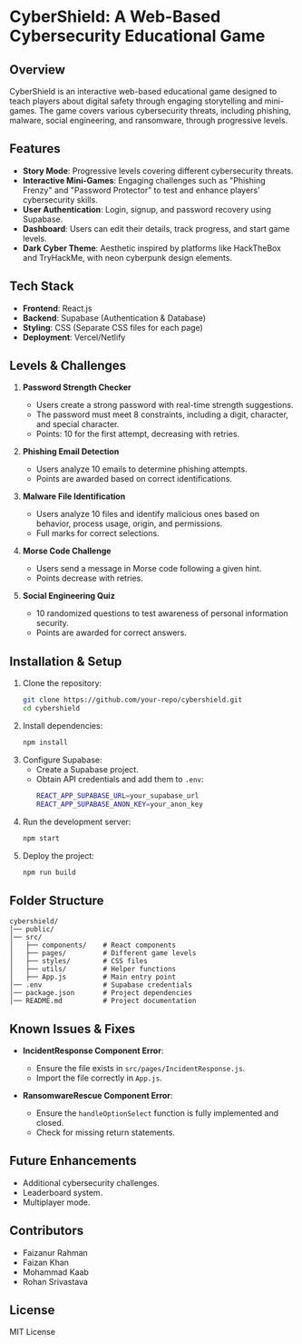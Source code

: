 # CyberShield: A Web-Based Cybersecurity Educational Game

## Overview
CyberShield is an interactive web-based educational game designed to teach players about digital safety through engaging storytelling and mini-games. The game covers various cybersecurity threats, including phishing, malware, social engineering, and ransomware, through progressive levels.

## Features
- **Story Mode**: Progressive levels covering different cybersecurity threats.
- **Interactive Mini-Games**: Engaging challenges such as "Phishing Frenzy" and "Password Protector" to test and enhance players' cybersecurity skills.
- **User Authentication**: Login, signup, and password recovery using Supabase.
- **Dashboard**: Users can edit their details, track progress, and start game levels.
- **Dark Cyber Theme**: Aesthetic inspired by platforms like HackTheBox and TryHackMe, with neon cyberpunk design elements.

## Tech Stack
- **Frontend**: React.js
- **Backend**: Supabase (Authentication & Database)
- **Styling**: CSS (Separate CSS files for each page)
- **Deployment**: Vercel/Netlify

## Levels & Challenges
1. **Password Strength Checker**
   - Users create a strong password with real-time strength suggestions.
   - The password must meet 8 constraints, including a digit, character, and special character.
   - Points: 10 for the first attempt, decreasing with retries.

2. **Phishing Email Detection**
   - Users analyze 10 emails to determine phishing attempts.
   - Points are awarded based on correct identifications.

3. **Malware File Identification**
   - Users analyze 10 files and identify malicious ones based on behavior, process usage, origin, and permissions.
   - Full marks for correct selections.

4. **Morse Code Challenge**
   - Users send a message in Morse code following a given hint.
   - Points decrease with retries.

5. **Social Engineering Quiz**
   - 10 randomized questions to test awareness of personal information security.
   - Points are awarded for correct answers.

## Installation & Setup
1. Clone the repository:
   ```sh
   git clone https://github.com/your-repo/cybershield.git
   cd cybershield
   ```
2. Install dependencies:
   ```sh
   npm install
   ```
3. Configure Supabase:
   - Create a Supabase project.
   - Obtain API credentials and add them to `.env`:
     ```sh
     REACT_APP_SUPABASE_URL=your_supabase_url
     REACT_APP_SUPABASE_ANON_KEY=your_anon_key
     ```
4. Run the development server:
   ```sh
   npm start
   ```
5. Deploy the project:
   ```sh
   npm run build
   ```

## Folder Structure
```
cybershield/
│── public/
│── src/
│   ├── components/    # React components
│   ├── pages/         # Different game levels
│   ├── styles/        # CSS files
│   ├── utils/         # Helper functions
│   ├── App.js         # Main entry point
│── .env               # Supabase credentials
│── package.json       # Project dependencies
│── README.md          # Project documentation
```

## Known Issues & Fixes
- **IncidentResponse Component Error**:
  - Ensure the file exists in `src/pages/IncidentResponse.js`.
  - Import the file correctly in `App.js`.
  
- **RansomwareRescue Component Error**:
  - Ensure the `handleOptionSelect` function is fully implemented and closed.
  - Check for missing return statements.

## Future Enhancements
- Additional cybersecurity challenges.
- Leaderboard system.
- Multiplayer mode.

## Contributors
- Faizanur Rahman
- Faizan Khan
- Mohammad Kaab
- Rohan Srivastava

## License
MIT License


